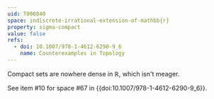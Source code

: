 ```yaml
---
uid: T000840
space: indiscrete-irrational-extension-of-mathbb{r}
property: sigma-compact
value: false
refs:
  - doi: 10.1007/978-1-4612-6290-9_6
    name: Counterexamples in Topology
---
```

Compact sets are nowhere dense in $\mathbb R$, which isn't meager.

See item #10 for space #67 in {{doi:10.1007/978-1-4612-6290-9_6}}.
